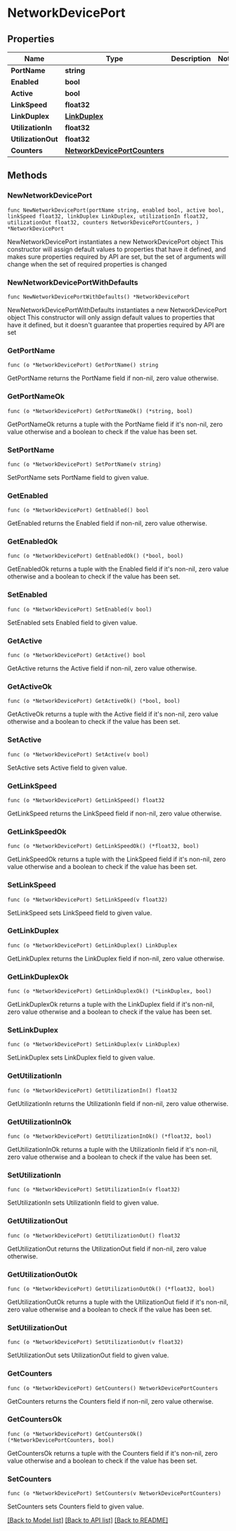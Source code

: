 # NetworkDevicePort

## Properties

Name | Type | Description | Notes
------------ | ------------- | ------------- | -------------
**PortName** | **string** |  | 
**Enabled** | **bool** |  | 
**Active** | **bool** |  | 
**LinkSpeed** | **float32** |  | 
**LinkDuplex** | [**LinkDuplex**](LinkDuplex.md) |  | 
**UtilizationIn** | **float32** |  | 
**UtilizationOut** | **float32** |  | 
**Counters** | [**NetworkDevicePortCounters**](NetworkDevicePortCounters.md) |  | 

## Methods

### NewNetworkDevicePort

`func NewNetworkDevicePort(portName string, enabled bool, active bool, linkSpeed float32, linkDuplex LinkDuplex, utilizationIn float32, utilizationOut float32, counters NetworkDevicePortCounters, ) *NetworkDevicePort`

NewNetworkDevicePort instantiates a new NetworkDevicePort object
This constructor will assign default values to properties that have it defined,
and makes sure properties required by API are set, but the set of arguments
will change when the set of required properties is changed

### NewNetworkDevicePortWithDefaults

`func NewNetworkDevicePortWithDefaults() *NetworkDevicePort`

NewNetworkDevicePortWithDefaults instantiates a new NetworkDevicePort object
This constructor will only assign default values to properties that have it defined,
but it doesn't guarantee that properties required by API are set

### GetPortName

`func (o *NetworkDevicePort) GetPortName() string`

GetPortName returns the PortName field if non-nil, zero value otherwise.

### GetPortNameOk

`func (o *NetworkDevicePort) GetPortNameOk() (*string, bool)`

GetPortNameOk returns a tuple with the PortName field if it's non-nil, zero value otherwise
and a boolean to check if the value has been set.

### SetPortName

`func (o *NetworkDevicePort) SetPortName(v string)`

SetPortName sets PortName field to given value.


### GetEnabled

`func (o *NetworkDevicePort) GetEnabled() bool`

GetEnabled returns the Enabled field if non-nil, zero value otherwise.

### GetEnabledOk

`func (o *NetworkDevicePort) GetEnabledOk() (*bool, bool)`

GetEnabledOk returns a tuple with the Enabled field if it's non-nil, zero value otherwise
and a boolean to check if the value has been set.

### SetEnabled

`func (o *NetworkDevicePort) SetEnabled(v bool)`

SetEnabled sets Enabled field to given value.


### GetActive

`func (o *NetworkDevicePort) GetActive() bool`

GetActive returns the Active field if non-nil, zero value otherwise.

### GetActiveOk

`func (o *NetworkDevicePort) GetActiveOk() (*bool, bool)`

GetActiveOk returns a tuple with the Active field if it's non-nil, zero value otherwise
and a boolean to check if the value has been set.

### SetActive

`func (o *NetworkDevicePort) SetActive(v bool)`

SetActive sets Active field to given value.


### GetLinkSpeed

`func (o *NetworkDevicePort) GetLinkSpeed() float32`

GetLinkSpeed returns the LinkSpeed field if non-nil, zero value otherwise.

### GetLinkSpeedOk

`func (o *NetworkDevicePort) GetLinkSpeedOk() (*float32, bool)`

GetLinkSpeedOk returns a tuple with the LinkSpeed field if it's non-nil, zero value otherwise
and a boolean to check if the value has been set.

### SetLinkSpeed

`func (o *NetworkDevicePort) SetLinkSpeed(v float32)`

SetLinkSpeed sets LinkSpeed field to given value.


### GetLinkDuplex

`func (o *NetworkDevicePort) GetLinkDuplex() LinkDuplex`

GetLinkDuplex returns the LinkDuplex field if non-nil, zero value otherwise.

### GetLinkDuplexOk

`func (o *NetworkDevicePort) GetLinkDuplexOk() (*LinkDuplex, bool)`

GetLinkDuplexOk returns a tuple with the LinkDuplex field if it's non-nil, zero value otherwise
and a boolean to check if the value has been set.

### SetLinkDuplex

`func (o *NetworkDevicePort) SetLinkDuplex(v LinkDuplex)`

SetLinkDuplex sets LinkDuplex field to given value.


### GetUtilizationIn

`func (o *NetworkDevicePort) GetUtilizationIn() float32`

GetUtilizationIn returns the UtilizationIn field if non-nil, zero value otherwise.

### GetUtilizationInOk

`func (o *NetworkDevicePort) GetUtilizationInOk() (*float32, bool)`

GetUtilizationInOk returns a tuple with the UtilizationIn field if it's non-nil, zero value otherwise
and a boolean to check if the value has been set.

### SetUtilizationIn

`func (o *NetworkDevicePort) SetUtilizationIn(v float32)`

SetUtilizationIn sets UtilizationIn field to given value.


### GetUtilizationOut

`func (o *NetworkDevicePort) GetUtilizationOut() float32`

GetUtilizationOut returns the UtilizationOut field if non-nil, zero value otherwise.

### GetUtilizationOutOk

`func (o *NetworkDevicePort) GetUtilizationOutOk() (*float32, bool)`

GetUtilizationOutOk returns a tuple with the UtilizationOut field if it's non-nil, zero value otherwise
and a boolean to check if the value has been set.

### SetUtilizationOut

`func (o *NetworkDevicePort) SetUtilizationOut(v float32)`

SetUtilizationOut sets UtilizationOut field to given value.


### GetCounters

`func (o *NetworkDevicePort) GetCounters() NetworkDevicePortCounters`

GetCounters returns the Counters field if non-nil, zero value otherwise.

### GetCountersOk

`func (o *NetworkDevicePort) GetCountersOk() (*NetworkDevicePortCounters, bool)`

GetCountersOk returns a tuple with the Counters field if it's non-nil, zero value otherwise
and a boolean to check if the value has been set.

### SetCounters

`func (o *NetworkDevicePort) SetCounters(v NetworkDevicePortCounters)`

SetCounters sets Counters field to given value.



[[Back to Model list]](../README.md#documentation-for-models) [[Back to API list]](../README.md#documentation-for-api-endpoints) [[Back to README]](../README.md)


